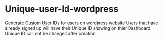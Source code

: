 # Unique-user-Id-wordpress
Generate Custom User IDs for users on wordpress website 
Users that have already signed up will have their Unique ID showing on thier Dashboard.
Unique ID can not be changed after creation
